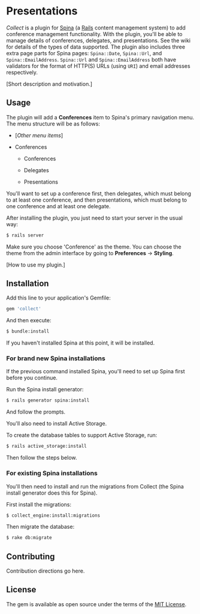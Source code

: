# Presentations
*Collect* is a plugin for [Spina](https://www.spinacms.com 'Spina website') (a [Rails](http://rubyonrails.org 'Ruby on Rails website') content management system) to add conference management functionality.
With the plugin, you'll be able to manage details of conferences, delegates, and presentations.
See the wiki for details of the types of data supported.
The plugin also includes three extra page parts for Spina pages: `Spina::Date`, `Spina::Url`, and `Spina::EmailAddress`.
`Spina::Url` and `Spina::EmailAddress` both have validators for the format of HTTP(S) URLs (using `URI`) and email addresses respectively.

[Short description and motivation.]

## Usage
The plugin will add a **Conferences** item to Spina's primary navigation menu.
The menu structure will be as follows:

* [*Other menu items*]

* Conferences
    
    * Conferences
    
    * Delegates
    
    * Presentations
    
You'll want to set up a conference first,
then delegates, which must belong to at least one conference,
and then presentations, which must belong to one conference and at least one delegate.

After installing the plugin, you just need to start your server in the usual way:
```bash
$ rails server
```

Make sure you choose 'Conference' as the theme.
You can choose the theme from the admin interface by going to **Preferences** &rarr; **Styling**.

[How to use my plugin.]

## Installation
Add this line to your application's Gemfile:

```ruby
gem 'collect'
```

And then execute:
```bash
$ bundle:install
```

If you haven't installed Spina at this point, it will be installed.

### For brand new Spina installations

If the previous command installed Spina, you'll need to set up Spina first before you continue.

Run the Spina install generator:
```bash
$ rails generator spina:install
```
And follow the prompts.

You'll also need to install Active Storage.

To create the database tables to support Active Storage, run:
```bash
$ rails active_storage:install
```

Then follow the steps below.

### For existing Spina installations

You'll then need to install and run the migrations from Collect (the Spina install generator does this for Spina).

First install the migrations:
```bash
$ collect_engine:install:migrations
```

Then migrate the database:
```bash
$ rake db:migrate
```

## Contributing
Contribution directions go here.

## License
The gem is available as open source under the terms of the [MIT License](https://opensource.org/licenses/MIT).
